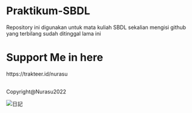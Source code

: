 # Praktikum-SBDL
Repository ini digunakan untuk mata kuliah SBDL sekalian mengisi github yang terbilang sudah ditinggal lama ini </br>
# Support Me in here
<p> https://trakteer.id/nurasu </p> </br>
Copyright@Nurasu2022 </br>

![日記](https://user-images.githubusercontent.com/81909630/197079212-1325fe01-7429-4944-a879-38c015c59eb8.png)
